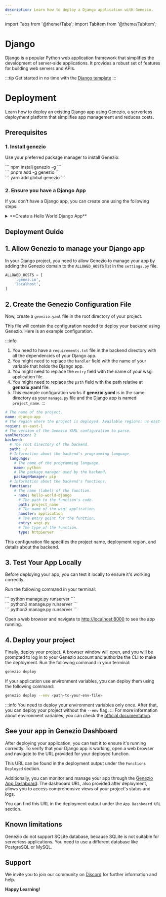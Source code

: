 ```yaml
---
description: Learn how to deploy a Django application with Genezio.
---
```


import Tabs from '@theme/Tabs';
import TabItem from '@theme/TabItem';

# Django

<head>
    <title>Django | Genezio Documentation</title>
</head>

Django is a popular Python web application framework that simplifies the development of server-side applications. It
provides a robust set of features for building web servers and APIs.

:::tip
Get started in no time with the [Django template](https://app.genez.io/start/deploy?repository=https://github.com/Genez-io/django-getting-started)
:::

# Deployment

Learn how to deploy an existing Django app using Genezio, a serverless deployment platform that simplifies app
management
and reduces costs.

## Prerequisites

### 1. Install genezio

Use your preferred package manager to install Genezio:

<Tabs>
  <TabItem className="tab-item" value="npm" label="npm">
<div id="step1-install-npm">
  ```
  npm install genezio -g
  ```
  </div>
  </TabItem>
  <TabItem className="tab-item" value="pnpm" label="pnpm">
  <div id="step1-install-pnpm">
  ```
  pnpm add -g genezio
  ```
  </div>
  </TabItem>
  <TabItem  className="tab-item" value="yarn" label="yarn">
  <div id="step1-install-yarn">
  ```
  yarn add global genezio
  ```
  </div>
  </TabItem>
</Tabs>

### 2. Ensure you have a Django App

If you don't have a Django app, you can create one using the following steps:

<details>
  <summary>**Create a Hello World Django App**</summary>

<h3>1. Initialize a new Python Project</h3>

Run the following command to initialize a new Python project in an empty directory:

```bash
mkdir django-app
cd django-app
```

<h3>2. Create Environment Setup</h3>

Create a new virtual environment in the root directory of your project:

<Tabs>
    <TabItem className="tab-item" value="windows" label="Windows">
    <div id="windows">
    ```
    python -m venv venv
    ```
    </div>
    </TabItem>
    <TabItem className="tab-item" value="linux" label="Linux">
    <div id="linux">
    ```
    python3 -m venv venv
    ```
    </div>
    </TabItem>
  <TabItem className="tab-item" value="macos" label="Mac">
    <div id="macos">
    ```
    python3 -m venv venv
    ```
    </div>
    </TabItem>
</Tabs>

<h3>3. Activate the Virtual Environment</h3>

Next, you need to activate the virtual environment:

<Tabs>
    <TabItem className="tab-item" value="windows" label="Windows">
    <div id="windows">
    ```
    .\venv\Scripts\activate
    ```
    </div>
    </TabItem>
    <TabItem className="tab-item" value="linux" label="Linux">
    <div id="linux">
    ```
    source venv/bin/activate
    ```
    </div>
    </TabItem>
  <TabItem className="tab-item" value="macos" label="Mac">
    <div id="macos">
    ```
    source venv/bin/activate
    ```
    </div>
    </TabItem>
</Tabs>

<h3>4. Install Django</h3>

Next, install the Django package:

```bash
pip3 install Django
pip3 freeze > requirements.txt
```

<h3>5. Create a Django Project</h3>

Run the following command to create a new Django project:

```bash
django-admin startproject project_name .
```

<h3>6. Create a New Django App</h3>

<Tabs>
<TabItem className="tab-item" value="windows" label="Windows">
<div id="windows">
```
python manage.py startapp app_name
```
</div>
</TabItem>
<TabItem className="tab-item" value="linux" label="Linux">
<div id="linux">
```
python3 manage.py startapp app_name
```
</div>
</TabItem>
<TabItem className="tab-item" value="macos" label="Mac">
<div id="macos">
```
python3 manage.py startapp app_name
```
</div>
</TabItem>
</Tabs>

<h3>7. Update your urls.py</h3>

Update the `urls.py` file in the project_name directory to include the app_name:

```python title="urls.py"
from django.contrib import admin
from django.urls import include, path

urlpatterns = [
    path('admin/', admin.site.urls),
    path('', include('app_name.urls')),
]
```

<h3>8. Create a View</h3>

Create a new file named `views.py` in the app_name directory and add the following code:

```python title="views.py"
from django.shortcuts import render
from django.http import HttpResponse

def index(request):
    return HttpResponse("Hello, World!")
```

<h3>9. Create a URL Configuration</h3>

Create a new file named `urls.py` in the app_name directory and add the following code:

```python title="urls.py"
from django.urls import path
from .views import index

urlpatterns = [
    path('', index, name='index'),
]
```

<h3>10. Run the Server</h3>

Run the following command to start the Django server:

<Tabs>
    <TabItem className="tab-item" value="windows" label="Windows">
    <div id="windows">
    ```
    python manage.py runserver
    ```
    </div>
    </TabItem>
    <TabItem className="tab-item" value="linux" label="Linux">
    <div id="linux">
    ```
    python3 manage.py runserver
    ```
    </div>
    </TabItem>
  <TabItem className="tab-item" value="macos" label="Mac">
    <div id="macos">
    ```
    python3 manage.py runserver
    ```
    </div>
    </TabItem>
</Tabs>

Open a web browser and navigate to [http://localhost:8000](http://localhost:8000) to see the app running.

</details>

## Deployment Guide

## 1. Allow Genezio to manage your Django app

In your Django project, you need to allow Genezio to manage your app by adding the Genezio domain to the `ALLOWED_HOSTS` list in the `settings.py` file.

```python title="settings.py"
ALLOWED_HOSTS = [
    '.genez.io',
    'localhost',
]
```

## 2. Create the Genezio Configuration File

Now, create a `genezio.yaml` file in the root directory of your project.

This file will contain the configuration needed to deploy your backend using Genezio. Here is an example configuration.

:::info

1. You need to have a `requirements.txt` file in the backend directory with all the dependencies of your Django app.
2. You might need to replace the `handler` field with the name of your variable that holds the Django app.
3. You might need to replace the `entry` field with the name of your wsgi application file.
4. You might need to replace the `path` field with the path relative at **genezio.yaml** file.
5. This example configuration works if **genezio.yaml** is in the same directory as your `manage.py` file and the Django app is named `project_name`.
   :::

```yaml title="genezio.yaml"
# The name of the project.
name: django-app
# The region where the project is deployed. Available regions: us-east-1, eu-central-1
region: us-east-1
# The version of the Genezio YAML configuration to parse.
yamlVersion: 2
backend:
  # The root directory of the backend.
  path: ./
  # Information about the backend's programming language.
  language:
    # The name of the programming language.
    name: python
    # The package manager used by the backend.
    packageManager: pip
  # Information about the backend's functions.
  functions:
    # The name (label) of the function.
    - name: hello-world-django
      # The path to the function's code.
      path: project_name
      # The name of the wsgi application.
      handler: application
      # The entry point for the function.
      entry: wsgi.py
      # The type of the function.
      type: httpServer
```

This configuration file specifies the project name, deployment region, and details about the backend.

## 3. Test Your App Locally

Before deploying your app, you can test it locally to ensure it's working correctly.

Run the following command in your terminal:

<Tabs>
    <TabItem className="tab-item" value="windows" label="Windows">
    <div id="windows">
    ```
    python manage.py runserver  
    ```
    </div>
    </TabItem>
    <TabItem className="tab-item" value="linux" label="Linux">
    <div id="linux">
    ```
    python3 manage.py runserver
    ```
    </div>
    </TabItem>
  <TabItem className="tab-item" value="macos" label="Mac">
    <div id="macos">
    ```
    python3 manage.py runserver
    ```
    </div>
    </TabItem>
</Tabs>

Open a web browser and navigate to [http://localhost:8000](http://localhost:8000) to see the app running.

## 4. Deploy your project

Finally, deploy your project. A browser window will open, and you will be prompted to log in to your Genezio account and
authorize the CLI to make the deployment.
Run the following command in your terminal:

```bash
genezio deploy
```

If your application use environment variables, you can deploy them using the following command:

```bash
genezio deploy --env <path-to-your-env-file>
```

:::info
You need to deploy your environment variables only once.
After that, you can deploy your project without the `--env` flag.
:::
For more information about environment variables, you can check
the [official documentation](/docs/project-structure/backend-environment-variables.md).

## See your app in Genezio Dashboard

After deploying your application, you can test it to ensure it's running correctly. To verify that your Django app is
working, open a web browser and navigate to the URL provided for your deployed function.

This URL can be found in the deployment output under the `Functions Deployed` section.

Additionally, you can monitor and manage your app through the [Genezio App Dashboard](https://app.genez.io/dashboard).
The dashboard URL, also provided after deployment, allows you to access comprehensive views of your project's status and
logs.

You can find this URL in the deployment output under the `App Dashboard URL` section.

## Known limitations

Genezio do not support SQLite database, because SQLite is not suitable for serverless applications. You need to use a different database like PostgreSQL or MySQL.

## Support <a href="#support" id="support"></a>

We invite you to join our community on [Discord](https://discord.gg/uc9H5YKjXv) for further information and help.

**Happy Learning!**
